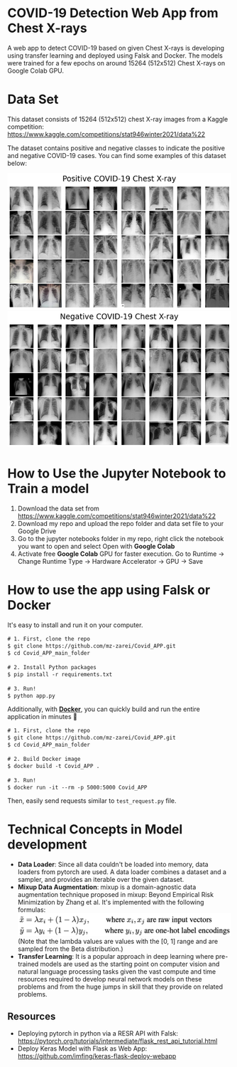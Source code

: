 # COVID-19 Detection Web App from Chest X-rays
A web app to detect COVID-19 based on given Chest X-rays is developing using transfer learning and deployed using Falsk and Docker. The models were trained for a few epochs on around 15264 (512x512) Chest X-rays on Google Colab GPU. 

# Data Set
This dataset consists of 15264 (512x512) chest X-ray images from a Kaggle competition:
https://www.kaggle.com/competitions/stat946winter2021/data%22

The dataset contains positive and negative classes to indicate the positive and negative COVID-19 cases. You can find some examples of this dataset below: 

![positive samples](figures/covid.png)
![negative samples](figures/nocovid.png)


# How to Use the Jupyter Notebook to Train a model
1. Download the data set from https://www.kaggle.com/competitions/stat946winter2021/data%22 
2. Download my repo and upload the repo folder and data set file to your Google Drive
3. Go to the jupyter notebooks folder in my repo, right click the notebook you want to open and select Open with **Google Colab**
4. Activate free **Google Colab** GPU for faster execution. Go to Runtime -> Change Runtime Type -> Hardware Accelerator -> GPU -> Save

# How to use the app using Falsk or Docker
It's easy to install and run it on your computer.

```shell
# 1. First, clone the repo
$ git clone https://github.com/mz-zarei/Covid_APP.git
$ cd Covid_APP_main_folder

# 2. Install Python packages
$ pip install -r requirements.txt

# 3. Run!
$ python app.py
```

Additionally, with **[Docker](https://www.docker.com)**, you can quickly build and run the entire application in minutes :whale:

```shell
# 1. First, clone the repo
$ git clone https://github.com/mz-zarei/Covid_APP.git
$ cd Covid_APP_main_folder

# 2. Build Docker image
$ docker build -t Covid_APP .

# 3. Run!
$ docker run -it --rm -p 5000:5000 Covid_APP
```

Then, easily send requests similar to `test_request.py` file.

# Technical Concepts in Model development
- **Data Loader**: Since all data couldn't be loaded into memory, data loaders from pytorch are used. A data loader combines a dataset and a sampler, and provides an iterable over the given dataset. 
- **Mixup Data Augmentation**: mixup is a domain-agnostic data augmentation technique proposed in mixup: Beyond Empirical Risk Minimization by Zhang et al. It's implemented with the following formulas:
![mixup formula](figures/mixup.png)
(Note that the lambda values are values with the [0, 1] range and are sampled from the Beta distribution.)
- **Transfer Learning**: It is a popular approach in deep learning where pre-trained models are used as the starting point on computer vision and natural language processing tasks given the vast compute and time resources required to develop neural network models on these problems and from the huge jumps in skill that they provide on related problems.

## Resources
- Deploying pytorch in python via a RESR API with Falsk: https://pytorch.org/tutorials/intermediate/flask_rest_api_tutorial.html
- Deploy Keras Model with Flask as Web App: https://github.com/imfing/keras-flask-deploy-webapp


